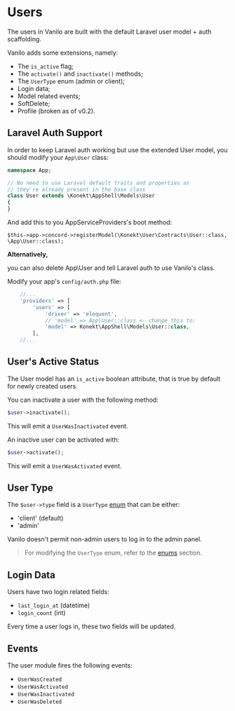 # Users

The users in Vanilo are built with the default Laravel user model + auth
scaffolding.

Vanilo adds some extensions, namely:

- The `is_active` flag;
- The `activate()` and `inactivate()` methods;
- The `UserType` enum (admin or client);
- Login data;
- Model related events;
- SoftDelete;
- Profile (broken as of v0.2).

## Laravel Auth Support

In order to keep Laravel auth working but use the extended User model,
you should modify your `App\User` class:

```php
namespace App;

// No need to use Laravel default traits and properties as
// they're already present in the base class
class User extends \Konekt\AppShell\Models\User
{
}
```

And add this to you AppServiceProviders's boot method:

`$this->app->concord->registerModel(\Konekt\User\Contracts\User::class,
\App\User::class);`

**Alternatively,**

you can also delete App\User and tell Laravel auth to use Vanilo's class.

Modify your app's `config/auth.php` file:

```php
    //...
    'providers' => [
        'users' => [
            'driver' => 'eloquent',
            // 'model' => App\User::class <- change this to:
            'model' => Konekt\AppShell\Models\User::class,
        ],
    //...
```

## User's Active Status

The User model has an `is_active` boolean attribute, that is true by
default for newly created users.

You can inactivate a user with the following method:

```php
$user->inactivate();
```

This will emit a `UserWasInactivated` event.

An inactive user can be activated with:

```php
$user->activate();
```

This will emit a `UserWasActivated` event.

## User Type

The `$user->type` field is a `UserType` [enum](enums.md) that can be
either:

- 'client' (default)
- 'admin'

Vanilo doesn't permit non-admin users to log in to the admin panel.

> For modifying the `UserType` enum, refer to the [enums](enums.md) section.

## Login Data

Users have two login related fields:

- `last_login_at` (datetime)
- `login_count` (int)

Every time a user logs in, these two fields will be updated.

## Events

The user module fires the following events:

- `UserWasCreated`
- `UserWasActivated`
- `UserWasInactivated`
- `UserWasDeleted`
